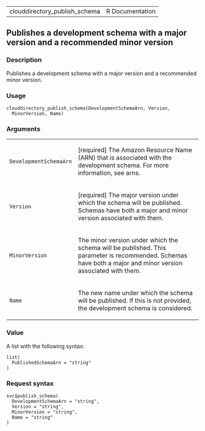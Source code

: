 <table style="width: 100%;">
<tbody>
<tr class="odd">
<td>clouddirectory_publish_schema</td>
<td style="text-align: right;">R Documentation</td>
</tr>
</tbody>
</table>

## Publishes a development schema with a major version and a recommended minor version

### Description

Publishes a development schema with a major version and a recommended
minor version.

### Usage

    clouddirectory_publish_schema(DevelopmentSchemaArn, Version,
      MinorVersion, Name)

### Arguments

<table>
<colgroup>
<col style="width: 35%" />
<col style="width: 65%" />
</colgroup>
<tbody>
<tr class="odd">
<td><code
id="clouddirectory_publish_schema_:_DevelopmentSchemaArn">DevelopmentSchemaArn</code></td>
<td><p>[required] The Amazon Resource Name (ARN) that is associated with
the development schema. For more information, see arns.</p></td>
</tr>
<tr class="even">
<td><code
id="clouddirectory_publish_schema_:_Version">Version</code></td>
<td><p>[required] The major version under which the schema will be
published. Schemas have both a major and minor version associated with
them.</p></td>
</tr>
<tr class="odd">
<td><code
id="clouddirectory_publish_schema_:_MinorVersion">MinorVersion</code></td>
<td><p>The minor version under which the schema will be published. This
parameter is recommended. Schemas have both a major and minor version
associated with them.</p></td>
</tr>
<tr class="even">
<td><code id="clouddirectory_publish_schema_:_Name">Name</code></td>
<td><p>The new name under which the schema will be published. If this is
not provided, the development schema is considered.</p></td>
</tr>
</tbody>
</table>

### Value

A list with the following syntax:

    list(
      PublishedSchemaArn = "string"
    )

### Request syntax

    svc$publish_schema(
      DevelopmentSchemaArn = "string",
      Version = "string",
      MinorVersion = "string",
      Name = "string"
    )
